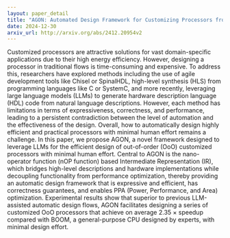 ```yaml
---
layout: paper_detail
title: "AGON: Automated Design Framework for Customizing Processors from ISA Documents"
date: 2024-12-30
arxiv_url: http://arxiv.org/abs/2412.20954v2
---
```


Customized processors are attractive solutions for vast domain-specific applications due to their high energy efficiency. However, designing a processor in traditional flows is time-consuming and expensive. To address this, researchers have explored methods including the use of agile development tools like Chisel or SpinalHDL, high-level synthesis (HLS) from programming languages like C or SystemC, and more recently, leveraging large language models (LLMs) to generate hardware description language (HDL) code from natural language descriptions. However, each method has limitations in terms of expressiveness, correctness, and performance, leading to a persistent contradiction between the level of automation and the effectiveness of the design. Overall, how to automatically design highly efficient and practical processors with minimal human effort remains a challenge.   In this paper, we propose AGON, a novel framework designed to leverage LLMs for the efficient design of out-of-order (OoO) customized processors with minimal human effort. Central to AGON is the nano-operator function (nOP function) based Intermediate Representation (IR), which bridges high-level descriptions and hardware implementations while decoupling functionality from performance optimization, thereby providing an automatic design framework that is expressive and efficient, has correctness guarantees, and enables PPA (Power, Performance, and Area) optimization.   Experimental results show that superior to previous LLM-assisted automatic design flows, AGON facilitates designing a series of customized OoO processors that achieve on average 2.35 $\times$ speedup compared with BOOM, a general-purpose CPU designed by experts, with minimal design effort.
